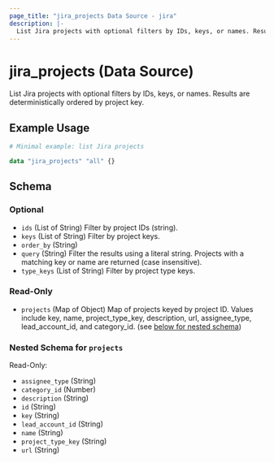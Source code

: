 ```yaml
---
page_title: "jira_projects Data Source - jira"
description: |-
  List Jira projects with optional filters by IDs, keys, or names. Results are deterministically ordered by project key.
---
```


# jira_projects (Data Source)

List Jira projects with optional filters by IDs, keys, or names. Results are deterministically ordered by project key.

## Example Usage

```terraform
# Minimal example: list Jira projects

data "jira_projects" "all" {}
```

<!-- schema generated by tfplugindocs -->
## Schema

### Optional

- `ids` (List of String) Filter by project IDs (string).
- `keys` (List of String) Filter by project keys.
- `order_by` (String)
- `query` (String) Filter the results using a literal string. Projects with a matching key or name are returned (case insensitive).
- `type_keys` (List of String) Filter by project type keys.

### Read-Only

- `projects` (Map of Object) Map of projects keyed by project ID. Values include key, name, project_type_key, description, url, assignee_type, lead_account_id, and category_id. (see [below for nested schema](#nestedatt--projects))

<a id="nestedatt--projects"></a>
### Nested Schema for `projects`

Read-Only:

- `assignee_type` (String)
- `category_id` (Number)
- `description` (String)
- `id` (String)
- `key` (String)
- `lead_account_id` (String)
- `name` (String)
- `project_type_key` (String)
- `url` (String)



